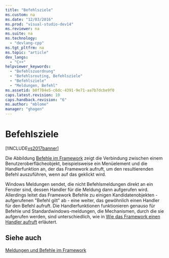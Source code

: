 ```yaml
---
title: "Befehlsziele"
ms.custom: na
ms.date: "12/03/2016"
ms.prod: "visual-studio-dev14"
ms.reviewer: na
ms.suite: na
ms.technology: 
  - "devlang-cpp"
ms.tgt_pltfrm: na
ms.topic: "article"
dev_langs: 
  - "C++"
helpviewer_keywords: 
  - "Befehlszuordnung"
  - "Befehlsrouting, Befehlsziele"
  - "Befehlsziele"
  - "Meldungen, Befehl"
ms.assetid: b0f784e5-c6dc-4391-9e71-aa7b7dcbe9f0
caps.latest.revision: 10
caps.handback.revision: "6"
ms.author: "mblome"
manager: "ghogen"
---
```

# Befehlsziele
[!INCLUDE[vs2017banner](../assembler/inline/includes/vs2017banner.md)]

Die Abbildung [Befehle im Framework](../mfc/user-interface-objects-and-command-ids.md) zeigt die Verbindung zwischen einem Benutzeroberflächeobjekt, beispielsweise ein Menüelement und die Handlerfunktion an, der das Framework aufruft, um den resultierenden Befehl auszuführen, wenn auf das geklickt wird.  
  
 Windows Meldungen sendet, die nicht Befehlsmeldungen direkt an ein Fenster sind, dessen Handler für die Meldung dann aufgerufen wird.  Allerdings leitet das Framework Befehle zu einigen Kandidatenobjekten \- aufgerufenen "Befehl gilt" ab \- eine weiter, das gewöhnlich einen Handler für den Befehl aufruft.  Die Handlerfunktionen funktionieren genauso für Befehle und Standardwindows\-meldungen, die Mechanismen, durch die sie aufgerufen werden, sind unterschiedlich, wie in [Wie das Framework einen Handler aufruft](../mfc/how-the-framework-calls-a-handler.md) erläutert.  
  
## Siehe auch  
 [Meldungen und Befehle im Framework](../mfc/messages-and-commands-in-the-framework.md)